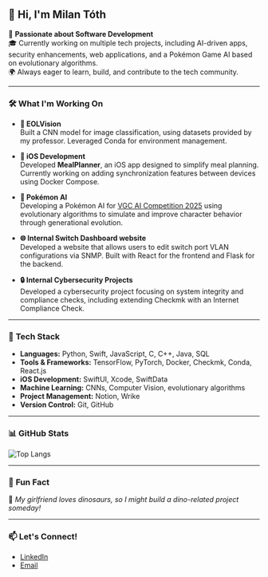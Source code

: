 ## 👋 Hi, I'm Milan Tóth

🚀 **Passionate about Software Development**  
🎓 Currently working on multiple tech projects, including AI-driven apps, security enhancements, web applications, and a Pokémon Game AI based on evolutionary algorithms.  
🌍 Always eager to learn, build, and contribute to the tech community.

---

### 🛠️ **What I'm Working On**

- **📸 EOLVision**  
  Built a CNN model for image classification, using datasets provided by my professor. Leveraged Conda for environment management.

- **🍏 iOS Development**  
  Developed **MealPlanner**, an iOS app designed to simplify meal planning. Currently working on adding synchronization features between devices using Docker Compose.

- **🐉 Pokémon AI**  
  Developing a Pokémon AI for [VGC AI Competition 2025](https://gitlab.com/DracoStriker/pokemon-vgc-engine) using evolutionary algorithms to simulate and improve character behavior through generational evolution.

- **🌐 Internal Switch Dashboard website**  
  Developed a website that allows users to edit switch port VLAN configurations via SNMP. Built with React for the frontend and Flask for the backend.

- **🔒 Internal Cybersecurity Projects**  
  Developed a cybersecurity project focusing on system integrity and compliance checks, including extending Checkmk with an Internet Compliance Check.

---

### 🧰 **Tech Stack**

- **Languages:** Python, Swift, JavaScript, C, C++, Java, SQL  
- **Tools & Frameworks:** TensorFlow, PyTorch, Docker, Checkmk, Conda, React.js  
- **iOS Development:** SwiftUI, Xcode, SwiftData  
- **Machine Learning:** CNNs, Computer Vision, evolutionary algorithms  
- **Project Management:** Notion, Wrike  
- **Version Control:** Git, GitHub  

---

### 📊 **GitHub Stats**

![Top Langs](https://github-readme-stats.vercel.app/api/top-langs/?username=milannal1m&layout=compact&theme=radical)


---

### 🎉 **Fun Fact**
🦖 *My girlfriend loves dinosaurs, so I might build a dino-related project someday!*

---

### 📫 **Let's Connect!**

- [LinkedIn](https://www.linkedin.com/in/milan-tóth-12414934a/)
- [Email](mailto:milan.toth1793@gmail.com)  
